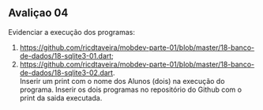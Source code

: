 <h2>Avaliçao 04</h2>

Evidenciar a execução dos programas:
1) https://github.com/ricdtaveira/mobdev-parte-01/blob/master/18-banco-de-dados/18-sqlite3-01.dart;
2) https://github.com/ricdtaveira/mobdev-parte-01/blob/master/18-banco-de-dados/18-sqlite3-02.dart. <br>
Inserir um print com o nome dos Alunos (dois) na execução do programa. Inserir os dois programas no repositório do Github com o print da saida executada.
